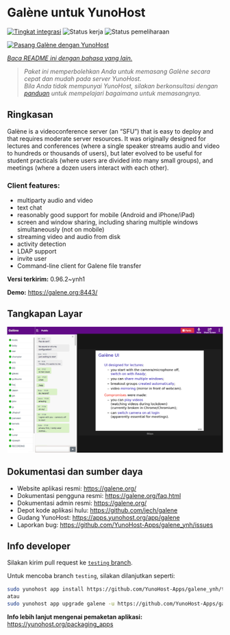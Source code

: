 <!--
N.B.: README ini dibuat secara otomatis oleh <https://github.com/YunoHost/apps/tree/master/tools/readme_generator>
Ini TIDAK boleh diedit dengan tangan.
-->

# Galène untuk YunoHost

[![Tingkat integrasi](https://apps.yunohost.org/badge/integration/galene)](https://ci-apps.yunohost.org/ci/apps/galene/)
![Status kerja](https://apps.yunohost.org/badge/state/galene)
![Status pemeliharaan](https://apps.yunohost.org/badge/maintained/galene)

[![Pasang Galène dengan YunoHost](https://install-app.yunohost.org/install-with-yunohost.svg)](https://install-app.yunohost.org/?app=galene)

*[Baca README ini dengan bahasa yang lain.](./ALL_README.md)*

> *Paket ini memperbolehkan Anda untuk memasang Galène secara cepat dan mudah pada server YunoHost.*  
> *Bila Anda tidak mempunyai YunoHost, silakan berkonsultasi dengan [panduan](https://yunohost.org/install) untuk mempelajari bagaimana untuk memasangnya.*

## Ringkasan

Galène is a videoconference server (an “SFU”) that is easy to deploy and that requires moderate server resources. It was originally designed for lectures and conferences (where a single speaker streams audio and video to hundreds or thousands of users), but later evolved to be useful for student practicals (where users are divided into many small groups), and meetings (where a dozen users interact with each other).

### Client features:

- multiparty audio and video
- text chat
- reasonably good support for mobile (Android and iPhone/iPad)
- screen and window sharing, including sharing multiple windows simultaneously (not on mobile)
- streaming video and audio from disk
- activity detection
- LDAP support
- invite user
- Command-line client for Galene file transfer


**Versi terkirim:** 0.96.2~ynh1

**Demo:** <https://galene.org:8443/>

## Tangkapan Layar

![Tangkapan Layar pada Galène](./doc/screenshots/screenshot.png)

## Dokumentasi dan sumber daya

- Website aplikasi resmi: <https://galene.org/>
- Dokumentasi pengguna resmi: <https://galene.org/faq.html>
- Dokumentasi admin resmi: <https://galene.org/>
- Depot kode aplikasi hulu: <https://github.com/jech/galene>
- Gudang YunoHost: <https://apps.yunohost.org/app/galene>
- Laporkan bug: <https://github.com/YunoHost-Apps/galene_ynh/issues>

## Info developer

Silakan kirim pull request ke [`testing` branch](https://github.com/YunoHost-Apps/galene_ynh/tree/testing).

Untuk mencoba branch `testing`, silakan dilanjutkan seperti:

```bash
sudo yunohost app install https://github.com/YunoHost-Apps/galene_ynh/tree/testing --debug
atau
sudo yunohost app upgrade galene -u https://github.com/YunoHost-Apps/galene_ynh/tree/testing --debug
```

**Info lebih lanjut mengenai pemaketan aplikasi:** <https://yunohost.org/packaging_apps>
